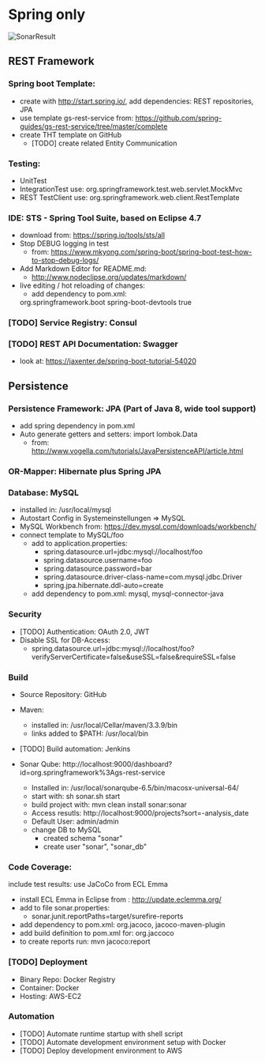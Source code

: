 # Spring only

![SonarResult](/gs-rest-service/doc/SonarResult-2017-09-03.png)

## REST Framework

### Spring boot Template: 
* create with http://start.spring.io/, add dependencies: REST repositories, JPA
* use template gs-rest-service from: https://github.com/spring-guides/gs-rest-service/tree/master/complete
* create THT template on GitHub
	* [TODO] create related Entity Communication

### Testing:
* UnitTest
* IntegrationTest use: org.springframework.test.web.servlet.MockMvc
* REST TestClient use: org.springframework.web.client.RestTemplate

### IDE: STS - Spring Tool Suite, based on Eclipse 4.7
* download from: https://spring.io/tools/sts/all
* Stop DEBUG logging in test
	* from: https://www.mkyong.com/spring-boot/spring-boot-test-how-to-stop-debug-logs/
* Add Markdown Editor for README.md:
	* http://www.nodeclipse.org/updates/markdown/
* live editing / hot reloading of changes: 
	* add dependency to pom.xml:     
	<dependency>
        <groupId>org.springframework.boot</groupId>
        <artifactId>spring-boot-devtools</artifactId>
        <optional>true</optional>
    </dependency>
	

### [TODO] Service Registry: Consul

### [TODO] REST API Documentation: Swagger
* look at: https://jaxenter.de/spring-boot-tutorial-54020

## Persistence

### Persistence Framework: JPA (Part of Java 8, wide tool support)
* add spring dependency in pom.xml
* Auto generate getters and setters: import lombok.Data
	* from: http://www.vogella.com/tutorials/JavaPersistenceAPI/article.html

### OR-Mapper: Hibernate plus Spring JPA

### Database: MySQL
* installed in: /usr/local/mysql
* Autostart Config in Systemeinstellungen => MySQL
* MySQL Workbench from: https://dev.mysql.com/downloads/workbench/
* connect template to MySQL/foo
	* add to application.properties:
		* spring.datasource.url=jdbc:mysql://localhost/foo
		* spring.datasource.username=foo
		* spring.datasource.password=bar
		* spring.datasource.driver-class-name=com.mysql.jdbc.Driver
		* spring.jpa.hibernate.ddl-auto=create
	* add dependency to pom.xml: mysql, mysql-connector-java

### Security

* [TODO] Authentication: OAuth 2.0, JWT
* Disable SSL for DB-Access:
	* spring.datasource.url=jdbc:mysql://localhost/foo?verifyServerCertificate=false&useSSL=false&requireSSL=false

### Build

* Source Repository: GitHub

* Maven:
	* installed in: /usr/local/Cellar/maven/3.3.9/bin
	* links added to $PATH: /usr/local/bin

* [TODO] Build automation: Jenkins

* Sonar Qube: http://localhost:9000/dashboard?id=org.springframework%3Ags-rest-service
	* Installed in: /usr/local/sonarqube-6.5/bin/macosx-universal-64/
	* start with: sh sonar.sh start
	* build project with: mvn clean install sonar:sonar
	* Access resutls: http://localhost:9000/projects?sort=-analysis_date 
	* Default User: admin/admin
	* change DB to MySQL
		* created schema "sonar"
		* create user "sonar", "sonar_db"

### Code Coverage:
include test results: use JaCoCo from ECL Emma
* install ECL Emma in Eclipse from : http://update.eclemma.org/ 
* add to file sonar.properties:
	* sonar.junit.reportPaths=target/surefire-reports
* add dependency to pom.xml: org.jacoco, jacoco-maven-plugin
* add build definition to pom.xml for: org.jaccoco
* to create reports run: mvn jacoco:report 

### [TODO] Deployment

* Binary Repo: Docker Registry
* Container: Docker
* Hosting:  AWS-EC2

### Automation

* [TODO] Automate runtime startup with shell script
* [TODO] Automate development environment setup with Docker
* [TODO] Deploy development environment to AWS

